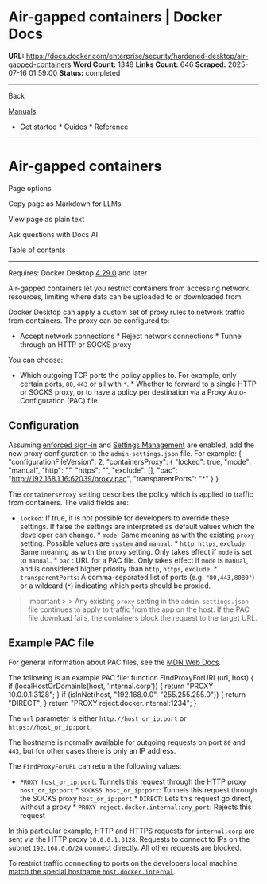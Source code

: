 # Air-gapped containers | Docker Docs

**URL:** https://docs.docker.com/enterprise/security/hardened-desktop/air-gapped-containers
**Word Count:** 1348
**Links Count:** 646
**Scraped:** 2025-07-16 01:59:00
**Status:** completed

---

Back

[Manuals](https://docs.docker.com/manuals/)

  * [Get started](https://docs.docker.com/get-started/)   * [Guides](https://docs.docker.com/guides/)   * [Reference](https://docs.docker.com/reference/)

* * *

# Air-gapped containers

Page options

Copy page as Markdown for LLMs

View page as plain text

Ask questions with Docs AI

Table of contents

* * *

Requires: Docker Desktop [4.29.0](https://docs.docker.com/desktop/release-notes/#4290) and later

Air-gapped containers let you restrict containers from accessing network resources, limiting where data can be uploaded to or downloaded from.

Docker Desktop can apply a custom set of proxy rules to network traffic from containers. The proxy can be configured to:

  * Accept network connections   * Reject network connections   * Tunnel through an HTTP or SOCKS proxy

You can choose:

  * Which outgoing TCP ports the policy applies to. For example, only certain ports, `80`, `443` or all with `*`.   * Whether to forward to a single HTTP or SOCKS proxy, or to have a policy per destination via a Proxy Auto-Configuration \(PAC\) file.

## Configuration

Assuming [enforced sign-in](https://docs.docker.com/enterprise/security/enforce-sign-in/) and [Settings Management](https://docs.docker.com/enterprise/security/hardened-desktop/settings-management/) are enabled, add the new proxy configuration to the `admin-settings.json` file. For example:               {       "configurationFileVersion": 2,       "containersProxy": {         "locked": true,         "mode": "manual",         "http": "",         "https": "",         "exclude": [],         "pac": "http://192.168.1.16:62039/proxy.pac",         "transparentPorts": "*"       }     }

The `containersProxy` setting describes the policy which is applied to traffic from containers. The valid fields are:

  * `locked`: If true, it is not possible for developers to override these settings. If false the settings are interpreted as default values which the developer can change.   * `mode`: Same meaning as with the existing `proxy` setting. Possible values are `system` and `manual`.   * `http`, `https`, `exclude`: Same meaning as with the `proxy` setting. Only takes effect if `mode` is set to `manual`.   * `pac` : URL for a PAC file. Only takes effect if `mode` is `manual`, and is considered higher priority than `http`, `https`, `exclude`.   * `transparentPorts`: A comma-separated list of ports \(e.g. `"80,443,8080"`\) or a wildcard \(`*`\) indicating which ports should be proxied.

> Important >  > Any existing `proxy` setting in the `admin-settings.json` file continues to apply to traffic from the app on the host. If the PAC file download fails, the containers block the request to the target URL.

## Example PAC file

For general information about PAC files, see the [MDN Web Docs](https://developer.mozilla.org/en-US/docs/Web/HTTP/Proxy_servers_and_tunneling/Proxy_Auto-Configuration_PAC_file).

The following is an example PAC file:               function FindProxyForURL(url, host) {     	if (localHostOrDomainIs(host, 'internal.corp')) {     		return "PROXY 10.0.0.1:3128";     	}     	if (isInNet(host, "192.168.0.0", "255.255.255.0")) {     	    return "DIRECT";     	}         return "PROXY reject.docker.internal:1234";     }

The `url` parameter is either `http://host_or_ip:port` or `https://host_or_ip:port`.

The hostname is normally available for outgoing requests on port `80` and `443`, but for other cases there is only an IP address.

The `FindProxyForURL` can return the following values:

  * `PROXY host_or_ip:port`: Tunnels this request through the HTTP proxy `host_or_ip:port`   * `SOCKS5 host_or_ip:port`: Tunnels this request through the SOCKS proxy `host_or_ip:port`   * `DIRECT`: Lets this request go direct, without a proxy   * `PROXY reject.docker.internal:any_port`: Rejects this request

In this particular example, HTTP and HTTPS requests for `internal.corp` are sent via the HTTP proxy `10.0.0.1:3128`. Requests to connect to IPs on the subnet `192.168.0.0/24` connect directly. All other requests are blocked.

To restrict traffic connecting to ports on the developers local machine, [match the special hostname `host.docker.internal`](https://docs.docker.com/desktop/features/networking/#i-want-to-connect-from-a-container-to-a-service-on-the-host).